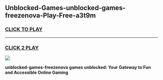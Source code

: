 
## Unblocked-Games-unblocked-games-freezenova-Play-Free-a3t9m
<h3>
<a href="https://premium76.site?title=unblocked-games-freezenova&ref=22A">CLICK TO PLAY</a></h3>
<hr>

<h3>
<a href="https://premium76.site?title=unblocked-games-freezenova&ref=22A">CLICK 2 PLAY</a>
  
</h3>

<a href="https://premium76.site?title=unblocked-games-freezenova&ref=22A"><img src="https://clearcache.store/games.png"></a>


**unblocked-games-freezenova games unblocked: Your Gateway to Fun and Accessible Online Gaming**
